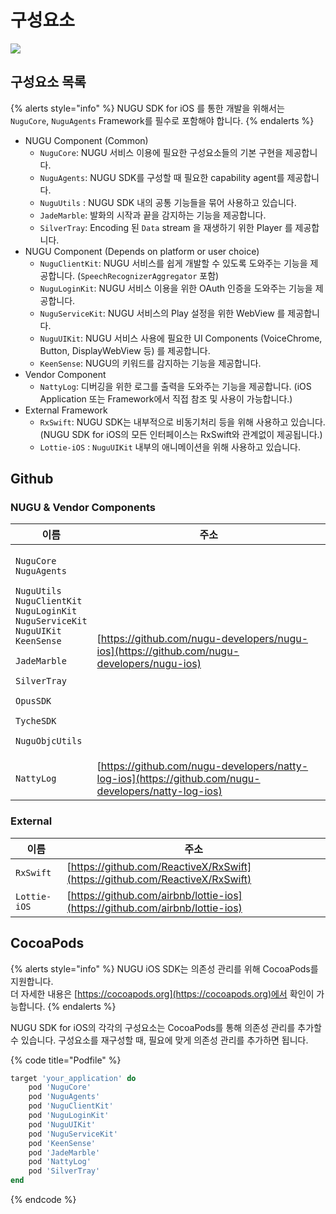 # 구성요소

![](../../../.gitbook/assets/component-01.jpeg)

## 구성요소 목록

{% alerts style="info" %}
NUGU SDK for iOS 를 통한 개발을 위해서는 `NuguCore`, `NuguAgents` Framework를 필수로 포함해야 합니다.
{% endalerts %}

* NUGU Component (Common)
  * `NuguCore`: NUGU 서비스 이용에 필요한 구성요소들의 기본 구현을 제공합니다.
  * `NuguAgents`: NUGU SDK를 구성할 때 필요한 capability agent를 제공합니다.
  * `NuguUtils` : NUGU SDK 내의 공통 기능들을 묶어 사용하고 있습니다.
  * `JadeMarble`: 발화의 시작과 끝을 감지하는 기능을 제공합니다.
  * `SilverTray`: Encoding 된 `Data` stream 을 재생하기 위한 Player 를 제공합니다.
* NUGU Component (Depends on platform or user choice)
  * `NuguClientKit`: NUGU 서비스를 쉽게 개발할 수 있도록 도와주는 기능을 제공합니다. (`SpeechRecognizerAggregator` 포함)
  * `NuguLoginKit`: NUGU 서비스 이용을 위한 OAuth 인증을 도와주는 기능을 제공합니다.
  * `NuguServiceKit`: NUGU 서비스의 Play 설정을 위한 WebView 를 제공합니다.
  * `NuguUIKit`: NUGU 서비스 사용에 필요한 UI Components (VoiceChrome, Button, DisplayWebView 등) 를 제공합니다.
  * `KeenSense`: NUGU의 키워드를 감지하는 기능을 제공합니다.
* Vendor Component
  * `NattyLog`: 디버깅을 위한 로그를 출력을 도와주는 기능을 제공합니다. (iOS Application 또는 Framework에서 직접 참조 및 사용이 가능합니다.)
* External Framework
  * `RxSwift`: NUGU SDK는 내부적으로 비동기처리 등을 위해 사용하고 있습니다. (NUGU SDK for iOS의 모든 인터페이스는 RxSwift와 관계없이 제공됩니다.)
  * `Lottie-iOS` : `NuguUIKit` 내부의 애니메이션을 위해 사용하고 있습니다.

## Github

### NUGU & Vendor Components

| 이름                                                                                                                                                                                                                                                                                                                                                                                     | 주소                                                                                                   |
| -------------------------------------------------------------------------------------------------------------------------------------------------------------------------------------------------------------------------------------------------------------------------------------------------------------------------------------------------------------------------------------- | ---------------------------------------------------------------------------------------------------- |
| <p><code>NuguCore</code><br><code>NuguAgents</code></p><p><code>NuguUtils</code><br><code>NuguClientKit</code><br><code>NuguLoginKit</code><br><code>NuguServiceKit</code><br><code>NuguUIKit</code><br><code>KeenSense</code></p><p><code>JadeMarble</code></p><p><code>SilverTray</code></p><p><code>OpusSDK</code></p><p><code>TycheSDK</code></p><p><code>NuguObjcUtils</code></p> | [https://github.com/nugu-developers/nugu-ios](https://github.com/nugu-developers/nugu-ios)           |
| `NattyLog`                                                                                                                                                                                                                                                                                                                                                                             | [https://github.com/nugu-developers/natty-log-ios](https://github.com/nugu-developers/natty-log-ios) |

### External

| 이름           | 주소                                                                           |
| ------------ | ---------------------------------------------------------------------------- |
| `RxSwift`    | [https://github.com/ReactiveX/RxSwift](https://github.com/ReactiveX/RxSwift) |
| `Lottie-iOS` | [https://github.com/airbnb/lottie-ios](https://github.com/airbnb/lottie-ios) |

## CocoaPods

{% alerts style="info" %}
NUGU iOS SDK는 의존성 관리를 위해 CocoaPods를 지원합니다.\
더 자세한 내용은 [https://cocoapods.org](https://cocoapods.org)에서 확인이 가능합니다.
{% endalerts %}

NUGU SDK for iOS의 각각의 구성요소는 CocoaPods를 통해 의존성 관리를 추가할 수 있습니다. 구성요소를 재구성할 때, 필요에 맞게 의존성 관리를 추가하면 됩니다.

{% code title="Podfile" %}
```ruby
target 'your_application' do
    pod 'NuguCore'
    pod 'NuguAgents'
    pod 'NuguClientKit'
    pod 'NuguLoginKit'
    pod 'NuguUIKit'
    pod 'NuguServiceKit'
    pod 'KeenSense'
    pod 'JadeMarble'
    pod 'NattyLog'
    pod 'SilverTray'
end
```
{% endcode %}

